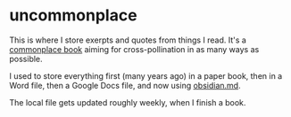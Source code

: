 # uncommonplace

This is where I store exerpts and quotes from things I read. It's a [commonplace book](https://en.wikipedia.org/wiki/Commonplace_book) aiming for cross-pollination in as many ways as possible. 

I used to store everything first (many years ago) in a paper book, then in a Word file, then a Google Docs file, and now using [obsidian.md](https://obsidian.md/). 

The local file gets updated roughly weekly, when I finish a book.